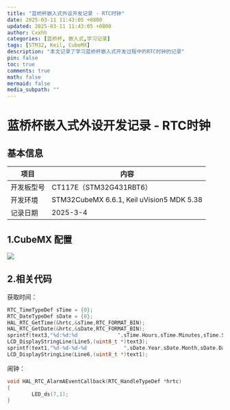 ```yaml
---
title: "蓝桥杯嵌入式外设开发记录 - RTC时钟"
date: 2025-03-11 11:43:05 +0800
updated: 2025-03-11 11:43:05 +0800
author: Cxxhh
categories: [蓝桥杯, 嵌入式,学习记录]
tags: [STM32, Keil, CubeMX]
description: "本文记录了学习蓝桥杯嵌入式开发过程中的RTC时钟的记录"
pin: false
toc: true
comments: true
math: false
mermaid: false
media_subpath: ""
---
```

# 蓝桥杯嵌入式外设开发记录 - RTC时钟

## 基本信息

| 项目       | 内容                                      |
| ---------- | ----------------------------------------- |
| 开发板型号 | CT117E（STM32G431RBT6）                   |
| 开发环境   | STM32CubeMX 6.6.1, Keil uVision5 MDK 5.38 |
| 记录日期   | 2025-3-4                                  |

## 1.CubeMX 配置

![](https://testingcf.jsdelivr.net/gh/Cxxhh/blog-img/img/RTC1.png)

## 2.相关代码

获取时间：

```c
RTC_TimeTypeDef sTime = {0};
RTC_DateTypeDef sDate = {0};
HAL_RTC_GetTime(&hrtc,&sTime,RTC_FORMAT_BIN);
HAL_RTC_GetDate(&hrtc,&sDate,RTC_FORMAT_BIN);
sprintf(text3,"%d:%d:%d             ",sTime.Hours,sTime.Minutes,sTime.Seconds);
LCD_DisplayStringLine(Line5,(uint8_t *)text3);
sprintf(text1,"%d-%d-%d-%d            ",sDate.Year,sDate.Month,sDate.Date,sDate.WeekDay);
LCD_DisplayStringLine(Line6,(uint8_t *)text1);
```

闹钟：

```c
void HAL_RTC_AlarmAEventCallback(RTC_HandleTypeDef *hrtc)
{
        LED_ds(7,1);
}
```

